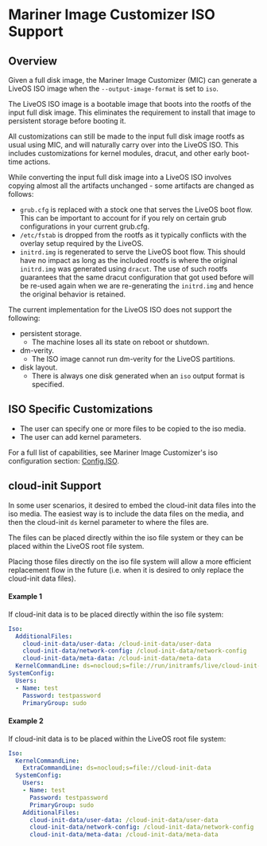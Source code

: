 # Mariner Image Customizer ISO Support

## Overview

Given a full disk image, the Mariner Image Customizer (MIC) can generate a
LiveOS ISO image when the `--output-image-format` is set to `iso`.

The LiveOS ISO image is a bootable image that boots into the rootfs of the
input full disk image. This eliminates the requirement to install that image
to persistent storage before booting it.

All customizations can still be made to the input full disk image rootfs as
usual using MIC, and will naturally carry over into the LiveOS ISO. This
includes customizations for kernel modules, dracut, and other early boot-time
actions.

While converting the input full disk image into a LiveOS ISO involves copying
almost all the artifacts unchanged - some artifacts are changed as follows:
- `grub.cfg` is replaced with a stock one that serves the LiveOS boot flow.
  This can be important to account for if you rely on certain grub
  configurations in your current grub.cfg.
- `/etc/fstab` is dropped from the rootfs as it typically conflicts with the
  overlay setup required by the LiveOS.
- `initrd.img` is regenerated to serve the LiveOS boot flow. This should have
  no impact as long as the included rootfs is where the original `initrd.img`
  was generated using `dracut`. The use of such rootfs guarantees that the same
  dracut configuration that got used before will be re-used again when we are
  re-generating the `initrd.img` and hence the original behavior is retained.

The current implementation for the LiveOS ISO does not support the following:
- persistent storage.
  - The machine loses all its state on reboot or shutdown.
- dm-verity.
  - The ISO image cannot run dm-verity for the LiveOS partitions.
- disk layout.
  - There is always one disk generated when an `iso` output format is
    specified.

## ISO Specific Customizations

- The user can specify one or more files to be copied to the iso media.
- The user can add kernel parameters.

For a full list of capabilities, see Mariner Image Customizer's iso configuration 
section: [Config.ISO](./configuration.md#iso-type).

## cloud-init Support

In some user scenarios, it desired to embed the cloud-init data files into the
iso media. The easiest way is to include the data files on the media, and then
the cloud-init `ds` kernel parameter to where the files are.

The files can be placed directly within the iso file system or they can be
placed within the LiveOS root file system.

Placing those files directly on the iso file system will allow a more efficient
replacement flow in the future (i.e. when it is desired to only replace the
cloud-init data files).

#### Example 1

If cloud-init data is to be placed directly within the iso file system:

```yaml
Iso:
  AdditionalFiles:
    cloud-init-data/user-data: /cloud-init-data/user-data
    cloud-init-data/network-config: /cloud-init-data/network-config
    cloud-init-data/meta-data: /cloud-init-data/meta-data
  KernelCommandLine: ds=nocloud;s=file://run/initramfs/live/cloud-init-data
SystemConfig:
  Users:
  - Name: test
    Password: testpassword
    PrimaryGroup: sudo
```

#### Example 2

If cloud-init data is to be placed within the LiveOS root file system:

```yaml
Iso:
  KernelCommandLine:
    ExtraCommandLine: ds=nocloud;s=file://cloud-init-data
  SystemConfig:
    Users:
    - Name: test
      Password: testpassword
      PrimaryGroup: sudo
    AdditionalFiles:
      cloud-init-data/user-data: /cloud-init-data/user-data
      cloud-init-data/network-config: /cloud-init-data/network-config
      cloud-init-data/meta-data: /cloud-init-data/meta-data
```